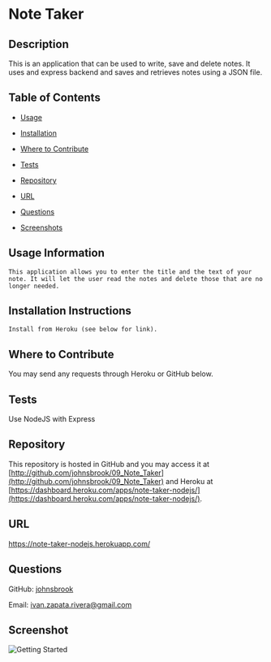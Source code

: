 
# Note Taker  


## Description 
 
This is an application that can be used to write, save and delete notes. It uses and express backend and saves and retrieves notes using a JSON file.  


## Table of Contents 


* [Usage](#usage-information) 

* [Installation](#installation-instructions) 

* [Where to Contribute](#where-to-contribute) 

* [Tests](#tests) 

* [Repository](#repository) 

* [URL](#url) 

* [Questions](#questions) 

* [Screenshots](#screenshots) 


## Usage Information 
 
    This application allows you to enter the title and the text of your note. It will let the user read the notes and delete those that are no longer needed.  


## Installation Instructions 
 
    Install from Heroku (see below for link). 

    
## Where to Contribute 
 
You may send any requests through Heroku or GitHub below.  


## Tests 
 
Use NodeJS with Express 


## Repository 
 
This repository is hosted in GitHub and you may access it at [http://github.com/johnsbrook/09_Note_Taker](http://github.com/johnsbrook/09_Note_Taker) and Heroku at  [https://dashboard.heroku.com/apps/note-taker-nodejs/](https://dashboard.heroku.com/apps/note-taker-nodejs/). 


## URL 
 
[https://note-taker-nodejs.herokuapp.com/ ](https://note-taker-nodejs.herokuapp.com/ ) 


## Questions 
 
GitHub: [johnsbrook](https://github.com/johnsbrook) 
 
Email: [ivan.zapata.rivera@gmail.com](mailto:ivan.zapata.rivera@gmail.com)

## Screenshot 
 
![Getting Started](public/assets/images/screenshot.gif) 
 
